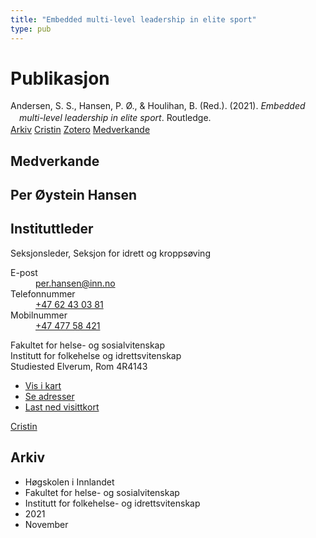 ```yaml
---
title: "Embedded multi-level leadership in elite sport"
type: pub
---
```

<h1>Publikasjon</h1>
<article id="csl-bib-container-ZN9G225Y" class="csl-bib-container">
  <div class="csl-bib-body" style="line-height: 1.35; padding-left: 1em; text-indent:-1em;">
  <div class="csl-entry">Andersen, S. S., Hansen, P. &#xD8;., &amp; Houlihan, B. (Red.). (2021). <i>Embedded multi-level leadership in elite sport</i>. Routledge.</div>
</div>
  <div class="csl-bib-buttons">
    <a href="#taxonomy-article-ZN9G225Y" class="csl-bib-button">Arkiv</a>
    <a href="https://app.cristin.no/results/show.jsf?id=1953071" alt="Cristin URL" class="csl-bib-button">Cristin</a>
    <a href="http://zotero.org/groups/5022929/items/ZN9G225Y" alt="Zotero URL" class="csl-bib-button">Zotero</a>
    <a href="#contributors-article-ZN9G225Y" class="csl-bib-button">Medverkande</a>
  </div>
  <div id="csl-bib-meta-container-ZN9G225Y"></div>
</article>
<div id="csl-bib-meta-ZN9G225Y" class="csl-bib-meta">
  <article id="contributors-article-ZN9G225Y" class="contributors-article">
    <h1>Medverkande</h1>
    <div class="personas">
<div class="vrtx-hinn-person-card">
<div class="photo">
<i class="lar la-user-circle missing-person"></i>
</div>
<div class="info">
<hgroup><h1>Per Øystein Hansen</h1>
<h2>Instituttleder</h2>
<p>Seksjonsleder, Seksjon for idrett og kroppsøving</p>
</hgroup><dl>
<dt>E-post</dt>
<dd>
<a href="mailto:per.hansen@inn.no">per.hansen@inn.no</a>
</dd>
<dt>Telefonnummer</dt>
<dd><a href="tel:+4762430381">
+47 62 43 03 81
</a></dd>
<dt>Mobilnummer</dt>
<dd><a href="tel:+4747758421">
+47 477 58 421
</a></dd>
</dl>
<p>
Fakultet for helse- og sosialvitenskap<br>
Institutt for folkehelse og idrettsvitenskap<br>
Studiested Elverum,
Rom 4R4143
</p>
<ul class="vrtx-hinn-links">
<li><a href="https://www.google.com/maps?q=60.88156,11.53723">Vis i kart</a></li>
<li><a href="https://www.inn.no/finn-en-ansatt/per-hansen.html#vrtx-hinn-addresses">Se adresser</a></li>
<li><a href="https://www.inn.no/finn-en-ansatt/per-hansen.html?vrtx=vcf">Last ned visittkort</a></li>
</ul>
</div>
</div>
<a href="https://app.cristin.no/persons/show.jsf?id=328611" alt="Cristin URL" class="personas-cristin">Cristin</a>
</div>
  </article>
  <article id="taxonomy-article-ZN9G225Y" class="taxonomy-article">
    <h1>Arkiv</h1>
    <ul>
      <li>Høgskolen i Innlandet</li>
      <li>Fakultet for helse- og sosialvitenskap</li>
      <li>Institutt for folkehelse- og idrettsvitenskap</li>
      <li>2021</li>
      <li>November</li>
    </ul>
  </article>
</div>
